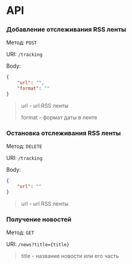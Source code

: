 # API

### Добавление отслеживания RSS ленты

Метод: `POST`

URI: `/tracking`

Body:
```json
{
    "url": "",
    "format": ""
}
```

> url - url RSS ленты
>
> format - формат даты в ленте

### Остановка отслеживания RSS ленты

Метод: `DELETE`

URI: `/tracking`

Body:
```json
{
    "url": ""
}
```

> url - url RSS ленты

### Получение новостей

Метод: `GET`

URI: `/news?title={title}`

> title - название новости или его часть